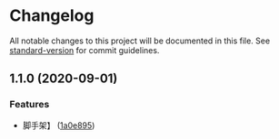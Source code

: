 # Changelog

All notable changes to this project will be documented in this file. See [standard-version](https://github.com/conventional-changelog/standard-version) for commit guidelines.

## 1.1.0 (2020-09-01)


### Features

* 脚手架】 ([1a0e895](https://gitee.com/drg/vue-admin-pro/commit/1a0e8952813cfbdbd2de09bb74260fb25e335e89))
